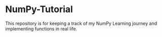 # NumPy-Tutorial
This repository is for keeping a track of my NumPy Learning journey and implementing functions in real life.
